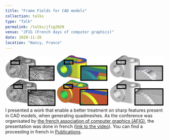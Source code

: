 ```yaml
---
title: "Frame Fields for CAD models"
collection: talks
type: "Talk"
permalink: /talks/jfig2020
venue: "JFIG (French days of computer graphics)"
date: 2020-11-26
location: "Nancy, France"
---
```



![contrib](../images/jfig2020.png)
I presented a work that enable a better treatment on sharp features present in CAD models, when generating quadmeshes. As the conference was organisated by [the french association of computer graphics (AFIG)](https://jfig2020.sciencesconf.org/), the presentation was done in french ([link to the video](https://www.youtube.com/watch?v=Z744x2_bnVY&t=712s)). You can find a proceeding in french in [Publications](/publication/jfig2020).
